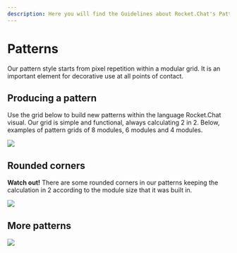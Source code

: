 ```yaml
---
description: Here you will find the Guidelines about Rocket.Chat's Patterns
---
```


# Patterns

Our pattern style starts from pixel repetition within a modular grid. It is an important element for decorative use at all points of contact.

## Producing a pattern

Use the grid below to build new patterns within the language Rocket.Chat visual. Our grid is simple and functional, always calculating 2 in 2. Below, examples of pattern grids of 8 modules, 6 modules and 4 modules.

![](../../.gitbook/assets/01\_padrao.jpg)

## Rounded corners

**Watch out!** There are some rounded corners in our patterns keeping the calculation in 2 according to the module size that it was built in.

![](../../.gitbook/assets/02\_padrao.jpg)

## More patterns

![](../../.gitbook/assets/03\_padrao.jpg)
